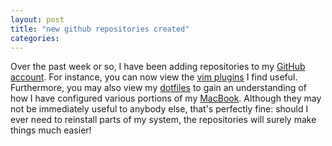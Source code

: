 ```yaml
---
layout: post
title: "new github repositories created"
categories: 
---
```

Over the past week or so, I have been adding repositories to my [GitHub account](https://github.com/kfredrichardson/).  For instance, you can now view the [vim plugins](https://github.com/kfredrichardson/vim-plugins) I find useful.  Furthermore, you may also view my [dotfiles](https://github.com/kfredrichardson/dotfiles) to gain an understanding of how I have configured various portions of my [MacBook](/2011/12/24/slowly-transitioning-to-mac-os.html).  Although they may not be immediately useful to anybody else, that's perfectly fine:  should I ever need to reinstall parts of my system, the repositories will surely make things much easier!
